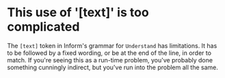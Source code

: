 # This use of '[text]' is too complicated

The `[text]` token in Inform's grammar for `Understand` has limitations. It has to be followed by a fixed wording, or be at the end of the line, in order to match. If you're seeing this as a run-time problem, you've probably done something cunningly indirect, but you've run into the problem all the same.

